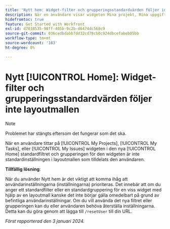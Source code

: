 ```yaml
---
title: 'Nytt hem: Widget-filter och grupperingsstandardvärden följer inte layoutmallen'
description: När en användare visar widgeten Mina projekt, Mina uppgifter eller Mina problem i den nya hemupplevelsen, är standardfiltret och standardgrupperingen för den widgeten inte standardinställningen i layoutmallen som tilldelats den användaren.
hidefromtoc: true
feature: Get Started with Workfront
exl-id: d7038535-98ff-405b-9c2b-d6474dc568c9
source-git-commit: 036cedbdabb7dd32cd78cb0c924dbcefabeb05bb
workflow-type: tm+mt
source-wordcount: '183'
ht-degree: 0%

---
```


# Nytt [!UICONTROL Home]: Widget-filter och grupperingsstandardvärden följer inte layoutmallen

>[!NOTE]
>
>Problemet har stängts eftersom det fungerar som det ska.

När en användare tittar på [!UICONTROL My Projects], [!UICONTROL My Tasks], eller [!UICONTROL My Issues] widgeten i den nya [!UICONTROL Home] standardfiltret och grupperingen för den widgeten är inte standardinställningen i layoutmallen som tilldelats den användaren.

**Tillfällig lösning**:

När du använder Nytt hem är det viktigt att komma ihåg att användarinställningarna (inställningarna) prioriteras. Det innebär att om du anger ett standardfilter eller en standardgruppering för en viss widget med hjälp av en layoutmall kanske det inte börjar gälla omedelbart på grund av befintliga användarinställningar. Om du vill använda det nya filtret eller grupperingen kan du eller användaren behöva återställa inställningarna. Detta kan du göra genom att lägga till `/resetUser` till din URL.

_Först rapporterad den 3 januari 2024._
